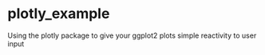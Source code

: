 # plotly_example
Using the plotly package to give your ggplot2 plots simple reactivity to user input

